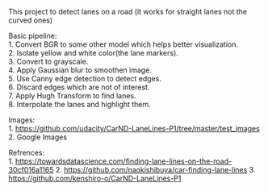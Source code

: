 This project to detect lanes on a road (it works for straight lanes not the curved ones)<br>

Basic pipeline:<br>
    1. Convert BGR to some other model which helps better visualization.<br>
    2. Isolate yellow and white color(the lane markers).<br>
    3. Convert to grayscale.<br>
    4. Apply Gaussian blur to smoothen image.<br>
    5. Use Canny edge detection to detect edges.<br>
    6. Discard edges which are not of interest.<br>
    7. Apply Hugh Transform to find lanes.<br>
    8. Interpolate the lanes and highlight them.<br>


Images:<br>
    1. https://github.com/udacity/CarND-LaneLines-P1/tree/master/test_images<br>
    2. Google Images<br>
    
Refrences:<br>
    1. https://towardsdatascience.com/finding-lane-lines-on-the-road-30cf016a1165
    2. https://github.com/naokishibuya/car-finding-lane-lines
    3. https://github.com/kenshiro-o/CarND-LaneLines-P1

